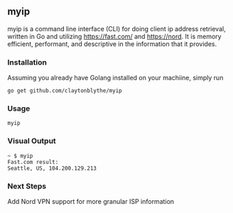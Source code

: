 ## myip

myip is a command line interface (CLI) for doing client ip address retrieval, written in Go and utilizing https://fast.com/ and [https://nord](https://nordvpn.com/what-is-my-ip/). It is memory efficient, performant, and descriptive in the information that it provides. 

### Installation

Assuming you already have Golang installed on your machiine, simply run
```
go get github.com/claytonblythe/myip
```


### Usage

```
myip
```


### Visual Output
```
~ $ myip
Fast.com result:
Seattle, US, 104.200.129.213
```



### Next Steps

Add Nord VPN support for more granular ISP information